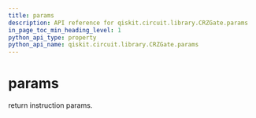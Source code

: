 ```yaml
---
title: params
description: API reference for qiskit.circuit.library.CRZGate.params
in_page_toc_min_heading_level: 1
python_api_type: property
python_api_name: qiskit.circuit.library.CRZGate.params
---
```


# params

return instruction params.

